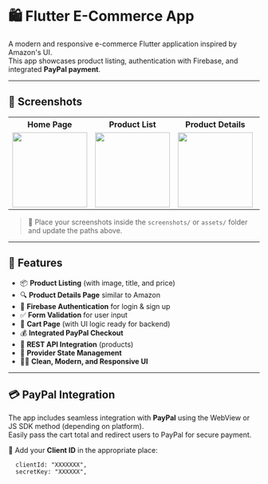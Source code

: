 # 🛍️ Flutter E-Commerce App

A modern and responsive e-commerce Flutter application inspired by Amazon's UI.  
This app showcases product listing, authentication with Firebase, and integrated **PayPal payment**.

---

## 📱 Screenshots

<table align="center"> <tr> <th>Home Page</th> <th>Product List</th> <th>Product Details</th> <th>Sign Up</th> <th>Login</th> <th>Checkout / PayPal</th> </tr> <tr> <td><img src="https://github.com/user-attachments/assets/f50d5e8a-b1e5-4f00-94cc-a219e1eb81fd" width="150"/></td> <td><img src="https://github.com/user-attachments/assets/8a86c983-baf6-4842-85b1-c23f30dcd422" width="150"/></td> <td><img src="https://github.com/user-attachments/assets/456ce525-0154-44be-a889-9ff4dd2bb394" width="150"/></td> <td><img src="https://github.com/user-attachments/assets/a50d2acd-8ec3-46f7-98b2-d11a18167466" width="150"/></td> <td><img src="https://github.com/user-attachments/assets/9f250501-506d-4b56-8b44-d667076737e8" width="150"/></td> <td><img src="https://github.com/user-attachments/assets/0ba7bb75-ebc4-4a31-af25-6e8578621293" width="150"/></td> </tr> </table>

> 📸 Place your screenshots inside the `screenshots/` or `assets/` folder and update the paths above.

---

## 🚀 Features

- 📦 **Product Listing** (with image, title, and price)
- 🔍 **Product Details Page** similar to Amazon
- 🔐 **Firebase Authentication** for login & sign up
- ✅ **Form Validation** for user input
- 🛒 **Cart Page** (with UI logic ready for backend)
- 💰 **Integrated PayPal Checkout**
- 📡 **REST API Integration** (products)
- 🧠 **Provider State Management**
- 🧑‍🎨 **Clean, Modern, and Responsive UI**

---

## 💳 PayPal Integration

The app includes seamless integration with **PayPal** using the WebView or JS SDK method (depending on platform).  
Easily pass the cart total and redirect users to PayPal for secure payment.

🔑 Add your **Client ID** in the appropriate place:

```Flutter
  clientId: "XXXXXXX",
  secretKey: "XXXXXX",
